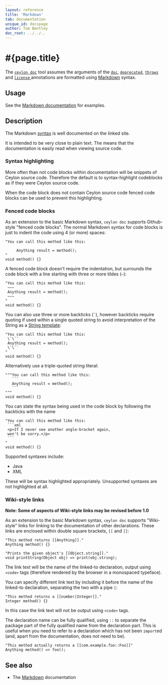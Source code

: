 ```yaml
---
layout: reference
title: 'Markdown'
tab: documentation
unique_id: docspage
author: Tom Bentley
doc_root: ../../..
---
```


# #{page.title}

The [`ceylon doc`](#{site.urls.ceylon_tool_current}/ceylon-doc.html) 
tool assumes the
arguments of the 
[`doc`](../doc/), [`deprecated`](../deprecated/), 
[`throws`](../throws/) and [`license` ](../license/)
annotations are formatted using 
[Markdown](http://daringfireball.net/projects/markdown/) syntax.

## Usage

See the 
[Markdown documentation](http://daringfireball.net/projects/markdown/) 
for examples.

## Description

The Markdown [syntax](http://daringfireball.net/projects/markdown/syntax) 
is well documented on the linked site. 

It is intended to be very 
close to plain text. The means that the documentation is easily 
read when viewing source code.

### Syntax highlighting

More often than not code blocks within documentation will be
snippets of Ceylon source code. Therefore the default is to 
syntax-highlight codeblocks as if they were Ceylon source code.

When the code block does not contain Ceylon 
source code fenced code blocks can be used to 
prevent this highlighting.

### Fenced code blocks

As an extension to the basic Markdown syntax, `ceylon doc` supports
Github-style "fenced code blocks". The normal Markdown syntax for 
code blocks is just to indent the code using 4 (or more) spaces:

<!-- try: -->
    "You can call this method like this:
         
         Anything result = method();
    "
    void method() {}

A fenced code block doesn't require the indentation, but surrounds the
code block with a line starting with three or more
tildes (`~`):

<!-- try: -->
    "You can call this method like this:
     ~~~
     Anything result = method();
     ~~~
    "
    void method() {}

You can also use three or more backticks (`` ` ``), however 
backticks require quoting if used within a single quoted string
to avoid interpretation of the String as a 
[String template](../../epxression/string-template/):

<!-- try: -->
    "You can call this method like this:
     \`\``
     Anything result = method();
     \`\``
    "
    void method() {}

Alternatively use a triple-quoted string literal:

<!-- try: -->
    """You can call this method like this:
       ```
       Anything result = method();
       ```
    """
    void method() {}

You can state the syntax being used in the code block by following the 
backticks with the name

<!-- try: -->
    "You can call this method like this:
     ```xml
     <p>If I never see another angle-bracket again,
     won't be sorry.</p>
     ```
    "
    void method() {}

Supported syntaxes include:

* Java
* XML

These will be syntax highlighted appropriately. Unsupported syntaxes are 
not highlighted at all.

### Wiki-style links

**Note: Some of aspects of Wiki-style links may be revised before 1.0**

As an extension to the basic Markdown syntax, `ceylon doc` supports 
"Wiki-style" links for linking to the documentation of other 
declarations. These links are enclosed within double square brackets,
`[[` and `]]`:

<!-- try: -->
    "This method returns [[Anything]]."
    Anything method() {}
    
    "Prints the given object's [[Object.string]]."
    void printString(Object obj) => print(obj.string);

The link text will be the name of the linked-to declaration, output
using `<code>` tags (therefore rendered by the browser in a 
monospaced typeface).

You can specify different link text by including it before 
the name of the linked-to 
declaration, separating the two with a pipe `|`:

<!-- try: -->
    "This method returns a [[number|Integer]]."
    Integer method() {}

In this case the link text will not be output using `<code>` tags.

The declaration name can be fully qualified, using `::` to separate the package 
part of the fully qualified name from the declaration part. 
This is useful when you need to refer to a declaration which has not been
`import`ed (and, apart from the documentation, does not need to be). 

<!-- try: -->
    "This method actually returns a [[com.example.foo::Foo]]"
    Anything method() => foo();


## See also

* The [Markdown](http://daringfireball.net/projects/markdown/) documentation

